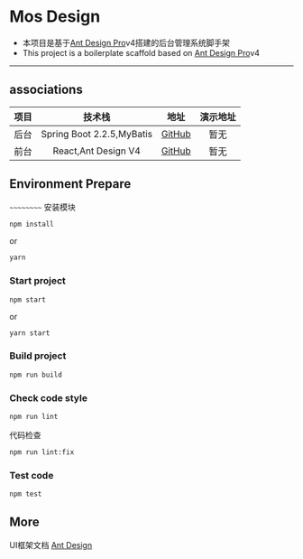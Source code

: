 # Mos Design

- 本项目是基于[Ant Design Pro](https://pro.ant.design)v4搭建的后台管理系统脚手架
- This project is a boilerplate scaffold based on [Ant Design Pro](https://pro.ant.design)v4

---

## associations

项目|技术栈|地址|演示地址
:-:|:-:|:-:|:-:
后台|Spring Boot 2.2.5,MyBatis|[GitHub](https://github.com/hugo8680/base)|暂无
前台|React,Ant Design V4|[GitHub](https://github.com/hugo8680/base-admin)|暂无

## Environment Prepare
``~~~~~~~~``
安装模块

```bash
npm install
```

or

```bash
yarn
```
### Start project

```bash
npm start
```
or
```
yarn start
```

### Build project

```bash
npm run build
```

### Check code style

```bash
npm run lint
```

代码检查
```bash
npm run lint:fix
```

### Test code

```bash
npm test
```

## More

UI框架文档 [Ant Design](https://ant.design)
